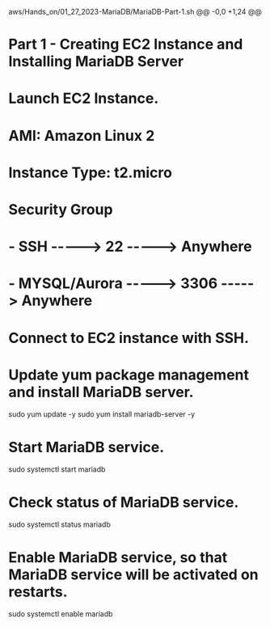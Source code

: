 aws/Hands_on/01_27_2023-MariaDB/MariaDB-Part-1.sh
@@ -0,0 +1,24 @@
# Part 1 - Creating EC2 Instance and Installing MariaDB Server

# Launch EC2 Instance.

# AMI: Amazon Linux 2
# Instance Type: t2.micro
# Security Group
#   - SSH           -----> 22    -----> Anywhere
#   - MYSQL/Aurora  -----> 3306  -----> Anywhere

# Connect to EC2 instance with SSH.

# Update yum package management and install MariaDB server.
sudo yum update -y
sudo yum install mariadb-server -y

# Start MariaDB service.
sudo systemctl start mariadb

# Check status of MariaDB service.
sudo systemctl status mariadb

# Enable MariaDB service, so that MariaDB service will be activated on restarts.
sudo systemctl enable mariadb
